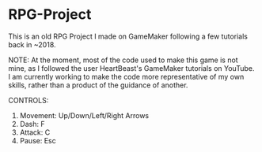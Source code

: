 # RPG-Project

This is an old RPG Project I made on GameMaker following a few tutorials back in ~2018.

NOTE: At the moment, most of the code used to make this game is not mine, as I followed the user HeartBeast's GameMaker tutorials on YouTube.  I am currently working to make the code more representative of my own skills, rather than a product of the guidance of another.

CONTROLS: 

1. Movement: Up/Down/Left/Right Arrows
2. Dash: F
3. Attack: C
4. Pause: Esc
